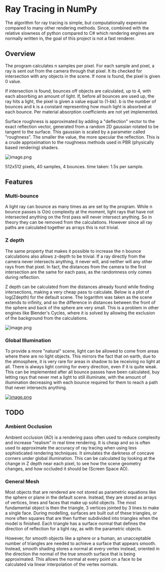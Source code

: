 # Ray Tracing in NumPy
The algorithm for ray tracing is simple, but computationally expensive compared to many other rendering methods. Since, combined with the relative slowness of python compared to C# which rendering engines are normally written in, the goal of this project is not a fast renderer. 

## Overview
The program calculates n samples per pixel. For each sample and pixel, a ray is sent out from the camera through that pixel. It its checked for intersection with any objects in the scene. If none is found, the pixel is given 0 value. 

If intersection is found, bounces off objects are calculated, up to 4, with each absorbing an amount of light. If, before all bounces are used up, the ray hits a light, the pixel is given a value equal to (1-bk). b is the number of bounces and k is a constant representing how much light is absorbed at each bounce. Per material absorption coefficients are not yet implemented.

Surface roughness is approximated by adding a "deflection" vector to the exact reflection vector, generated from a random 2D gaussian rotated to be tangent to the surface. This gaussian is scaled by a parameter called "roughness". The smaller the value, the more specular the reflection. This is a crude approximation to the roughness methods used in PBR (physically based rendering) shaders.

![image.png](https://i.postimg.cc/tCvh04jt/image.png)

512x512 pixels, 40 samples, 4 bounces. time taken: 1.5s per sample. 

## Features

### Multi-bounce 
A light ray can bounce as many times as are set by the program. While n bounce passes is O(n) complexity at the moment, light rays that have not intersected anything on the first pass will never intersect anything. So in theory they can be removed from the calculations. However since all ray paths are calculated together as arrays this is not trivial. 


### Z depth
The same property that makes it possible to increase the n bounce calculations also allows z-depth to be trivial. If a ray directly from the camera never intersects anything, it never will, and neither will any other rays from that pixel. In fact, the distances from the camera to the first intersection are the same for each pass, as the randomness only comes during reflection.

Z depth can be calculated from the distances already found while finding intersections, making a very cheap pass to calculate. Below is a plot of log(Zdepth) for the default scene. The logarithm was taken as the scene extends to infinity, and so the difference in distances between the front of the sphere and back of the sphere are very small. This is a problem in other engines like Blender's Cycles, where it is solved by allowing the exclusion of the background from the calculations.

![image.png](https://i.postimg.cc/YSms2c44/image.png)
 
### Global Illumination
To provide a more "natural" scene, light can be allowed to come from areas where there are no light objects. This mirrors the fact that on earth, due to the atmosphere, it is very rare for areas in shadow to be receiving no light at all. There is always light coming for every direction, even if it is quite weak. This can be implemented after all bounce passes have been calculated, buy letting rays that never met a light to still illuminate, with the amount of illumination decreasing with each  bounce required for them to reach a path that never intersects anything. 

[![image.png](https://i.postimg.cc/d0wcftNs/image.png)](https://postimg.cc/68jP2wNg)

## TODO
### Ambient Occlusion
Ambient occlusion (AO) is a rendering pass often used to reduce complexity and increase "realism" in real time rendering. It is cheap and so is often used to approximate the accuracy of ray tracing when using less sophisticated rendering techniques.  It simulates the darkness of concave corners under global illumination. This can be calculated by looking at the change in Z depth near each pixel, to see how the scene geometry changes, and how occluded it should be (Screen Space AO).

### General Mesh
Most objects that are rendered are not stored as parametric equations like the sphere or plane in the default scene. Instead, they are stored as arrays of vertices, lines and faces that make up solid objects. The most fundamental object is then the triangle, 3 vertices jointed by 3 lines to make a single face. During modelling, surfaces are built out of these triangles, or more often squares that are then further subdivided into triangles when the model is finished. Each triangle has a surface normal that defines the direction of reflection for a light ray, as with the parametric objects. 

However, for smooth objects like a sphere or a human, an unacceptable number of triangles are needed to achieve a surface that appears smooth. Instead, smooth shading stores a normal at every vertex instead, oriented in the direction the normal of the true smooth surface that is being approximated. This allows the normal at every point on a face to be calculated via linear interpolation of the vertex normals.
